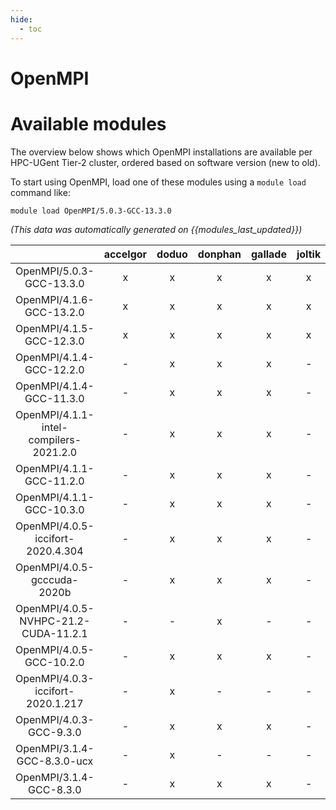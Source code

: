 ```yaml
---
hide:
  - toc
---
```


OpenMPI
=======

# Available modules


The overview below shows which OpenMPI installations are available per HPC-UGent Tier-2 cluster, ordered based on software version (new to old).

To start using OpenMPI, load one of these modules using a `module load` command like:

```shell
module load OpenMPI/5.0.3-GCC-13.3.0
```

*(This data was automatically generated on {{modules_last_updated}})*  

| |accelgor|doduo|donphan|gallade|joltik|shinx|skitty|
| :---: | :---: | :---: | :---: | :---: | :---: | :---: | :---: |
|OpenMPI/5.0.3-GCC-13.3.0|x|x|x|x|x|x|x|
|OpenMPI/4.1.6-GCC-13.2.0|x|x|x|x|x|x|x|
|OpenMPI/4.1.5-GCC-12.3.0|x|x|x|x|x|x|x|
|OpenMPI/4.1.4-GCC-12.2.0|-|x|x|x|-|x|-|
|OpenMPI/4.1.4-GCC-11.3.0|-|x|x|x|-|x|-|
|OpenMPI/4.1.1-intel-compilers-2021.2.0|-|x|x|x|-|-|-|
|OpenMPI/4.1.1-GCC-11.2.0|-|x|x|x|-|-|-|
|OpenMPI/4.1.1-GCC-10.3.0|-|x|x|x|-|-|-|
|OpenMPI/4.0.5-iccifort-2020.4.304|-|x|x|x|-|-|-|
|OpenMPI/4.0.5-gcccuda-2020b|-|x|x|x|-|-|-|
|OpenMPI/4.0.5-NVHPC-21.2-CUDA-11.2.1|-|-|x|-|-|-|-|
|OpenMPI/4.0.5-GCC-10.2.0|-|x|x|x|-|-|-|
|OpenMPI/4.0.3-iccifort-2020.1.217|-|x|-|-|-|-|-|
|OpenMPI/4.0.3-GCC-9.3.0|-|x|x|x|-|-|-|
|OpenMPI/3.1.4-GCC-8.3.0-ucx|-|x|-|-|-|-|-|
|OpenMPI/3.1.4-GCC-8.3.0|-|x|x|x|-|-|-|
